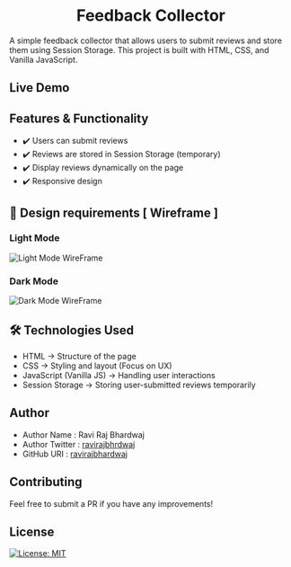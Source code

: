 <h1 align="center">Feedback Collector</h1>
A simple feedback collector that allows users to submit reviews and store them using Session Storage. This project is built with HTML, CSS, and Vanilla JavaScript.

## Live Demo

<!-- ![Project Screenshot](./assets/) -->

## Features & Functionality

- ✔️ Users can submit reviews
- ✔️ Reviews are stored in Session Storage (temporary)
- ✔️ Display reviews dynamically on the page
- ✔️ Responsive design

## 🎨 Design requirements [ Wireframe ]

### Light Mode

![Light Mode WireFrame](./assets/wireframe/LightTheme.png)

### Dark Mode

![Dark Mode WireFrame](./assets/wireframe/DarkTheme.png)

## 🛠️ Technologies Used

- HTML → Structure of the page
- CSS → Styling and layout (Focus on UX)
- JavaScript (Vanilla JS) → Handling user interactions
- Session Storage → Storing user-submitted reviews temporarily

## Author

- Author Name : Ravi Raj Bhardwaj
- Author Twitter : [ravirajbhrdwaj](https://x.com/ravirajbhrdwaj)
- GitHub URI : [ravirajbhardwaj](https://github.com/ravirajbharwaj)

## Contributing

Feel free to submit a PR if you have any improvements!

## License

[![License: MIT](https://img.shields.io/badge/License-MIT-yellow.svg)](https://opensource.org/licenses/MIT)
